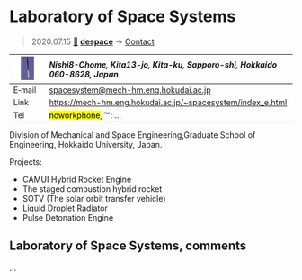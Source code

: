# Laboratory of Space Systems
> 2020.07.15 **[🚀](../index/index.md) [despace](index.md)** → [Contact](contact.md)

|[![](f/contact/l/lab_of_space_systems_logo1_thumb.jpg)](f/contact/l/lab_of_space_systems_logo1.png)|*Nishi8-Chome, Kita13-jo, Kita-ku, Sapporo-shi, Hokkaido 060-8628, Japan*|
|:--|:--|
|E‑mail| <spacesystem@mech-hm.eng.hokudai.ac.jp> |
|Link| <https://mech-hm.eng.hokudai.ac.jp/~spacesystem/index_e.html> |
|Tel| <mark>noworkphone</mark>, ℻: … |

Division of Mechanical and Space Engineering,Graduate School of Engineering, Hokkaido University, Japan.

Projects:

   - CAMUI Hybrid Rocket Engine
   - The staged combustion hybrid rocket
   - SOTV (The solar orbit transfer vehicle)
   - Liquid Droplet Radiator
   - Pulse Detonation Engine

<p style="page-break-after:always"> </p>

## Laboratory of Space Systems, comments

…

